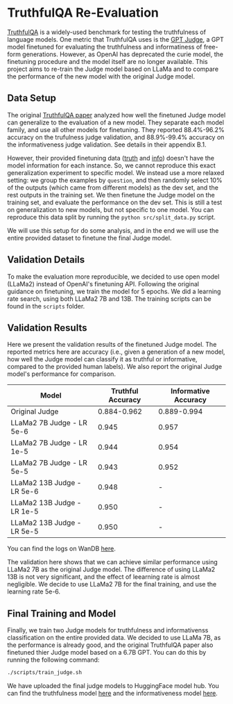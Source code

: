 # TruthfulQA Re-Evaluation

[TruthfulQA](https://github.com/sylinrl/TruthfulQA) is a widely-used benchmark for testing the truthfulness of language models. One metric that TruthfulQA uses is the [GPT Judge](https://github.com/sylinrl/TruthfulQA?tab=readme-ov-file#fine-tuning-gpt-3-for-evaluation), a GPT model finetuned for evaluating the truthfulness and informatiness of free-form generations. However, as OpenAI has deprecated the curie model, the finetuning procedure and the model itself are no longer available. This project aims to re-train the Judge model based on LLaMa and to compare the performance of the new model with the original Judge model.

## Data Setup

The original [TruthfulQA paper](https://arxiv.org/abs/2109.07958) analyzed how well the finetuned Judge model can generalize to the evaluation of a new model. They separate each model family, and use all other models for finetuning. They reported 88.4%-96.2% accuracy on the trufulness judge validation, and 88.9%-99.4% accuracy on the informativeness judge validation. See details in their appendix B.1.

However, their provided finetuning data ([truth](data/finetune_truth.jsonl) and [info](data/finetune_info.jsonl)) doesn't have the model information for each instance. So, we cannot reproduce this exact generalization experiment to specific model. We instead use a more relaxed setting: we group the examples by `question`, and then randomly select 10% of the outputs (which came from different models) as the dev set, and the rest outputs in the training set. We then finetune the Judge model on the training set, and evaluate the performance on the dev set. This is still a test on generalization to new models, but not specific to one model. You can reproduce this data split by running the `python src/split_data.py` script.

We will use this setup for do some analysis, and in the end we will use the entire provided dataset to finetune the final Judge model.

## Validation Details

To make the evaluation more reproducible, we decided to use open model (LLaMa2) instead of OpenAI's finetuning API. Following the original guidance on finetuning, we train the model for 5 epochs. We did a learning rate search, using both LLaMa2 7B and 13B. The training scripts can be found in the `scripts` folder.

## Validation Results

Here we present the validation results of the finetuned Judge model. The reported metrics here are accuracy (i.e., given a generation of a new model, how well the Judge model can classify it as truthful or informative, compared to the provided human labels). We also report the original Judge model's performance for comparison.

| Model | Truthful Accuracy | Informative Accuracy |
| --- | --- | --- |
| Original Judge | 0.884-0.962 | 0.889-0.994 |
| LLaMa2 7B Judge - LR 5e-6 | 0.945 | 0.957 |
| LLaMa2 7B Judge - LR 1e-5 | 0.944 | 0.954 |
| LLaMa2 7B Judge - LR 5e-5 | 0.943 | 0.952 |
| LLaMa2 13B Judge - LR 5e-6 | 0.948 |  -   |
| LLaMa2 13B Judge - LR 1e-5 | 0.950 |  -   |
| LLaMa2 13B Judge - LR 5e-5 | 0.950 |  -   |

You can find the logs on WanDB [here](https://wandb.ai/yizhongw/truthfulqa_reeval).

The validation here shows that we can achieve similar performance using LLaMa2 7B as the original Judge model. The difference of using LLaMa2 13B is not very significant, and the effect of leearning rate is almost negligible. We decide to use LLaMa2 7B for the final training, and use the learning rate 5e-6.

## Final Training and Model

Finally, we train two Judge models for truthfulness and informativenss classification on the entire provided data. We decided to use LLaMa 7B, as the performance is already good, and the original TruthfulQA paper also finetuned thier Judge model based on a 6.7B GPT. You can do this by running the following command:

```bash
./scripts/train_judge.sh
```

We have uploaded the final judge models to HuggingFace model hub. You can find the truthfulness model [here](https://huggingface.co/yizhongw/truthfulqa-truth-judge-llama2-7B) and the informativeness model [here](https://huggingface.co/yizhongw/truthfulqa-info-judge-llama2-7B).
